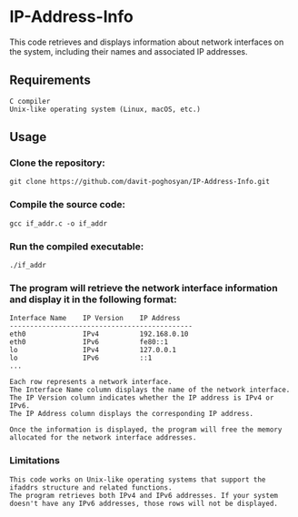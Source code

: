 # IP-Address-Info

This code retrieves and displays information about network interfaces on the system, including their names and associated IP addresses.

## Requirements

    C compiler
    Unix-like operating system (Linux, macOS, etc.)

## Usage

### Clone the repository:

    git clone https://github.com/davit-poghosyan/IP-Address-Info.git

### Compile the source code:

    gcc if_addr.c -o if_addr

### Run the compiled executable:

    ./if_addr

### The program will retrieve the network interface information and display it in the following format:


    Interface Name    IP Version    IP Address
    ---------------------------------------------
    eth0              IPv4          192.168.0.10
    eth0              IPv6          fe80::1
    lo                IPv4          127.0.0.1
    lo                IPv6          ::1
    ...

    Each row represents a network interface.
    The Interface Name column displays the name of the network interface.
    The IP Version column indicates whether the IP address is IPv4 or IPv6.
    The IP Address column displays the corresponding IP address.

    Once the information is displayed, the program will free the memory allocated for the network interface addresses.

### Limitations

    This code works on Unix-like operating systems that support the ifaddrs structure and related functions.
    The program retrieves both IPv4 and IPv6 addresses. If your system doesn't have any IPv6 addresses, those rows will not be displayed.

